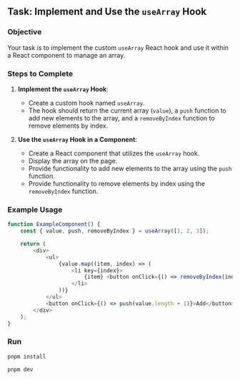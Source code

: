 ## Task: Implement and Use the `useArray` Hook

### Objective
Your task is to implement the custom `useArray` React hook and use it within a React component to manage an array.

### Steps to Complete

1. **Implement the `useArray` Hook**:
   - Create a custom hook named `useArray`.
   - The hook should return the current array (`value`), a `push` function to add new elements to the array, and a `removeByIndex` function to remove elements by index.

2. **Use the `useArray` Hook in a Component**:
   - Create a React component that utilizes the `useArray` hook.
   - Display the array on the page.
   - Provide functionality to add new elements to the array using the `push` function.
   - Provide functionality to remove elements by index using the `removeByIndex` function.

### Example Usage

```TypeScript
function ExampleComponent() {
    const { value, push, removeByIndex } = useArray([1, 2, 3]);

    return (
        <div>
            <ul>
                {value.map((item, index) => (
                    <li key={index}>
                        {item} <button onClick={() => removeByIndex(index)}>Remove</button>
                    </li>
                ))}
            </ul>
            <button onClick={() => push(value.length + 1)}>Add</button>
        </div>
    );
}
```

### Run

```bash
pnpm install

pnpm dev
```